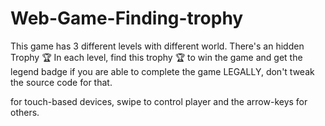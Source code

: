 # Web-Game-Finding-trophy

This game has 3 different levels with different world.
There's an hidden Trophy 🏆 
In each level, find this trophy 🏆 to win the game and get the legend badge if you are able to complete the game LEGALLY,
don't tweak the source code for that.

for touch-based devices, swipe to control player and the arrow-keys for others.
